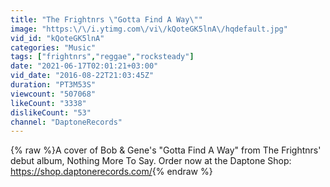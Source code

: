 ```yaml
---
title: "The Frightnrs \"Gotta Find A Way\""
image: "https:\/\/i.ytimg.com\/vi\/kQoteGK5lnA\/hqdefault.jpg"
vid_id: "kQoteGK5lnA"
categories: "Music"
tags: ["frightnrs","reggae","rocksteady"]
date: "2021-06-17T02:01:21+03:00"
vid_date: "2016-08-22T21:03:45Z"
duration: "PT3M53S"
viewcount: "507068"
likeCount: "3338"
dislikeCount: "53"
channel: "DaptoneRecords"
---
```

{% raw %}A cover of Bob &amp; Gene's &quot;Gotta Find A Way&quot; from The Frightnrs' debut album, Nothing More To Say. Order now at the Daptone Shop: <a rel="nofollow" target="blank" href="https://shop.daptonerecords.com/">https://shop.daptonerecords.com/</a>{% endraw %}
